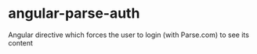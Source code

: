 # angular-parse-auth
Angular directive which forces the user to login (with Parse.com) to see its content
